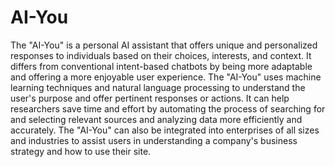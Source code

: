 # AI-You
The "AI-You" is a personal AI assistant that offers unique and personalized responses to individuals based on their choices, interests, and context. It differs from conventional intent-based chatbots by being more adaptable and offering a more enjoyable user experience. The "AI-You" uses machine learning techniques and natural language processing to understand the user's purpose and offer pertinent responses or actions. It can help researchers save time and effort by automating the process of searching for and selecting relevant sources and analyzing data more efficiently and accurately. The "AI-You" can also be integrated into enterprises of all sizes and industries to assist users in understanding a company's business strategy and how to use their site.
